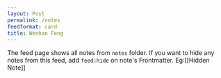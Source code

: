 ```yaml
---
layout: Post
permalink: /notes
feedformat: card
title: Wenhan Feng
---
```


The feed page shows all notes from `notes` folder. If you want to hide any notes from this feed, add `feed:hide` on note's Frontmatter. Eg:[[Hidden Note]]
